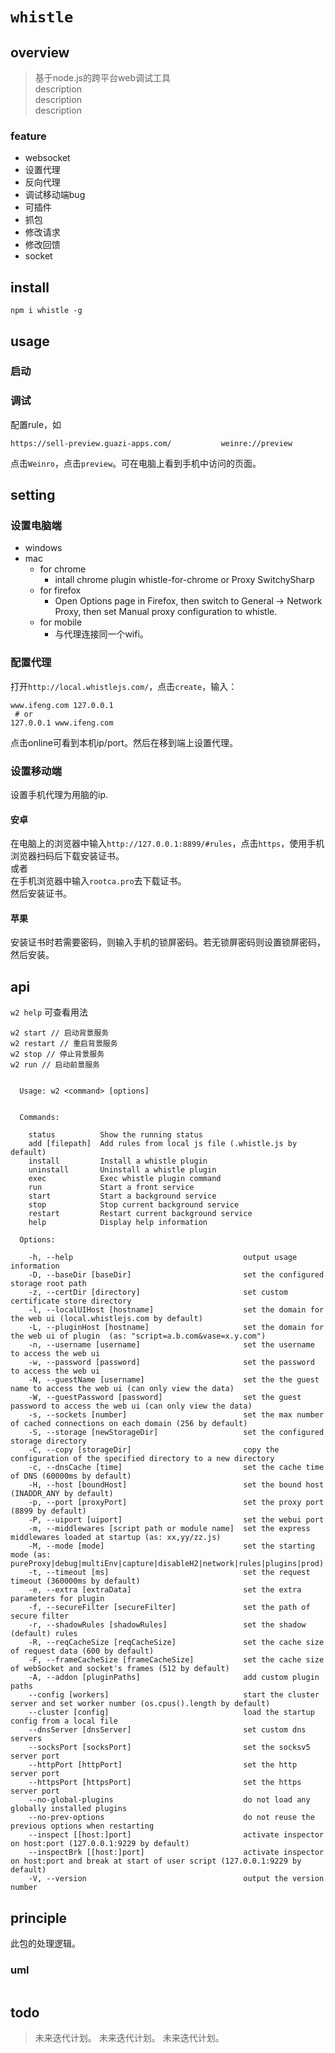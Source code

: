 # `whistle`

## overview
> 基于node.js的跨平台web调试工具  
> description  
> description  
> description  

### feature
- websocket  
- 设置代理  
- 反向代理  
- 调试移动端bug  
- 可插件  
- 抓包  
- 修改请求  
- 修改回馈  
- socket  

## install
`npm i whistle -g`

## usage

### 启动

### 调试
配置rule，如  
```
https://sell-preview.guazi-apps.com/           weinre://preview
```
点击`Weinro`，点击`preview`。可在电脑上看到手机中访问的页面。  

## setting
### 设置电脑端
- windows  
- mac  
  - for chrome  
    - intall chrome plugin whistle-for-chrome or Proxy SwitchySharp  
  - for firefox  
    - Open Options page in Firefox, then switch to General -> Network Proxy, then set Manual proxy configuration to whistle.   
  - for mobile
    - 与代理连接同一个wifi。  
### 配置代理
打开`http://local.whistlejs.com/`，点击`create`，输入：  
```
www.ifeng.com 127.0.0.1
 # or
127.0.0.1 www.ifeng.com
```
点击online可看到本机ip/port。然后在移到端上设置代理。  
### 设置移动端
设置手机代理为用脑的ip.

#### 安卓
在电脑上的浏览器中输入`http://127.0.0.1:8899/#rules`，点击`https`，使用手机浏览器扫码后下载安装证书。  
或者  
在手机浏览器中输入`rootca.pro`去下载证书。  
然后安装证书。  
#### 苹果

安装证书时若需要密码，则输入手机的锁屏密码。若无锁屏密码则设置锁屏密码，然后安装。  

## api
`w2 help` 可查看用法  
```
w2 start // 启动背景服务
w2 restart // 重启背景服务
w2 stop // 停止背景服务
w2 run // 启动前景服务


  Usage: w2 <command> [options]


  Commands:

    status          Show the running status
    add [filepath]  Add rules from local js file (.whistle.js by default)
    install         Install a whistle plugin
    uninstall       Uninstall a whistle plugin
    exec            Exec whistle plugin command
    run             Start a front service
    start           Start a background service
    stop            Stop current background service
    restart         Restart current background service
    help            Display help information

  Options:

    -h, --help                                      output usage information
    -D, --baseDir [baseDir]                         set the configured storage root path
    -z, --certDir [directory]                       set custom certificate store directory
    -l, --localUIHost [hostname]                    set the domain for the web ui (local.whistlejs.com by default)
    -L, --pluginHost [hostname]                     set the domain for the web ui of plugin  (as: "script=a.b.com&vase=x.y.com")
    -n, --username [username]                       set the username to access the web ui
    -w, --password [password]                       set the password to access the web ui
    -N, --guestName [username]                      set the the guest name to access the web ui (can only view the data)
    -W, --guestPassword [password]                  set the guest password to access the web ui (can only view the data)
    -s, --sockets [number]                          set the max number of cached connections on each domain (256 by default)
    -S, --storage [newStorageDir]                   set the configured storage directory
    -C, --copy [storageDir]                         copy the configuration of the specified directory to a new directory
    -c, --dnsCache [time]                           set the cache time of DNS (60000ms by default)
    -H, --host [boundHost]                          set the bound host (INADDR_ANY by default)
    -p, --port [proxyPort]                          set the proxy port (8899 by default)
    -P, --uiport [uiport]                           set the webui port
    -m, --middlewares [script path or module name]  set the express middlewares loaded at startup (as: xx,yy/zz.js)
    -M, --mode [mode]                               set the starting mode (as: pureProxy|debug|multiEnv|capture|disableH2|network|rules|plugins|prod)
    -t, --timeout [ms]                              set the request timeout (360000ms by default)
    -e, --extra [extraData]                         set the extra parameters for plugin
    -f, --secureFilter [secureFilter]               set the path of secure filter
    -r, --shadowRules [shadowRules]                 set the shadow (default) rules
    -R, --reqCacheSize [reqCacheSize]               set the cache size of request data (600 by default)
    -F, --frameCacheSize [frameCacheSize]           set the cache size of webSocket and socket's frames (512 by default)
    -A, --addon [pluginPaths]                       add custom plugin paths
    --config [workers]                              start the cluster server and set worker number (os.cpus().length by default)
    --cluster [config]                              load the startup config from a local file
    --dnsServer [dnsServer]                         set custom dns servers
    --socksPort [socksPort]                         set the socksv5 server port
    --httpPort [httpPort]                           set the http server port
    --httpsPort [httpsPort]                         set the https server port
    --no-global-plugins                             do not load any globally installed plugins
    --no-prev-options                               do not reuse the previous options when restarting
    --inspect [[host:]port]                         activate inspector on host:port (127.0.0.1:9229 by default)
    --inspectBrk [[host:]port]                      activate inspector on host:port and break at start of user script (127.0.0.1:9229 by default)
    -V, --version                                   output the version number
```


## principle
此包的处理逻辑。

### uml
```
```

## todo
> 未来迭代计划。
> 未来迭代计划。
> 未来迭代计划。